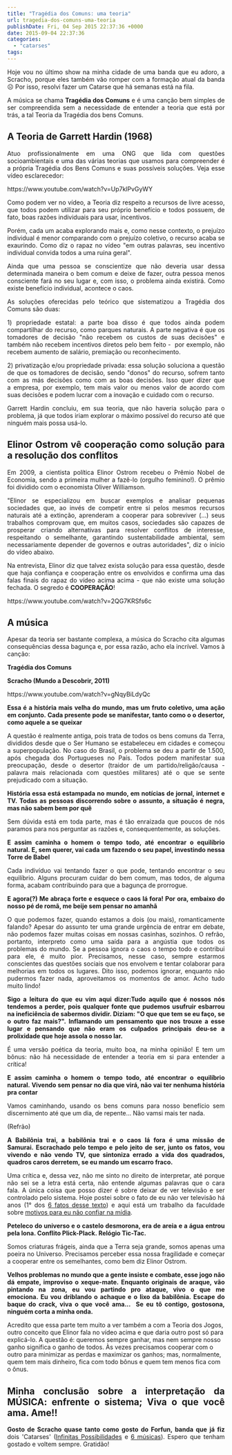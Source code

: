 ```yaml
---
title: "Tragédia dos Comuns: uma teoria"
url: tragedia-dos-comuns-uma-teoria
publishDate: Fri, 04 Sep 2015 22:37:36 +0000
date: 2015-09-04 22:37:36
categories: 
  - "catarses"
tags: 
---
```

<p style="text-align: justify;">Hoje vou no último show na minha cidade de uma banda que eu adoro, a Scracho, porque eles também vão romper com a formação atual da banda ☹️ Por isso, resolvi fazer um Catarse que há semanas está na fila.</p>
<p style="text-align: justify;">A música se chama <strong>Tragédia dos Comuns</strong> e é uma canção bem simples de ser compreendida sem a necessidade de entender a teoria que está por trás, a tal Teoria da Tragédia dos bens Comuns.</p>
<p style="text-align: justify;"><!--more--></p>

<h2 style="text-align: justify;">A Teoria de Garrett Hardin (1968)</h2>
<p style="text-align: justify;">Atuo profissionalmente em uma ONG que lida com questões socioambientais e uma das várias teorias que usamos para compreender é a própria Tragédia dos Bens Comuns e suas possíveis soluções. Veja esse vídeo esclarecedor:</p>
https://www.youtube.com/watch?v=Up7klPvGyWY
<p style="text-align: justify;">Como podem ver no vídeo, a Teoria diz respeito a recursos de livre acesso, que todos podem utilizar para seu próprio benefício e todos possuem, de fato, boas razões individuais para usar, incentivos.</p>
<p style="text-align: justify;">Porém, cada um acaba explorando mais e, como nesse contexto, o prejuízo individual é menor comparando com o prejuízo coletivo, o recurso acaba se exaurindo. Como diz o rapaz no vídeo "em outras palavras, seu incentivo individual convida todos a uma ruína geral".</p>
<p style="text-align: justify;">Ainda que uma pessoa se conscientize que não deveria usar dessa determinada maneira o bem comum e deixe de fazer, outra pessoa menos consciente fará no seu lugar e, com isso, o problema ainda existirá. Como existe benefício individual, acontece o caos.</p>
<p style="text-align: justify;">As soluções oferecidas pelo teórico que sistematizou a Tragédia dos Comuns são duas:</p>
<p style="text-align: justify;">1) propriedade estatal: a parte boa disso é que todos ainda podem compartilhar do recurso, como parques naturais. A parte negativa é que os tomadores de decisão "não recebem os custos de suas decisões" e também não recebem incentivos diretos pelo bem feito -  por exemplo, não recebem aumento de salário, premiação ou reconhecimento.</p>
<p style="text-align: justify;">2) privatização e/ou propriedade privada: essa solução soluciona a questão de que os tomadores de decisão, sendo "donos" do recurso, sofrem tanto com as más decisões como com as boas decisões. Isso quer dizer que a empresa, por exemplo, tem mais valor ou menos valor de acordo com suas decisões e podem lucrar com a inovação e cuidado com o recurso.</p>
<p style="text-align: justify;">Garrett Hardin concluiu, em sua teoria, que não haveria solução para o problema, já que todos iriam explorar o máximo possível do recurso até que ninguém mais possa usá-lo.</p>

<h2 style="text-align: justify;">Elinor Ostrom vê cooperação como solução para a resolução dos conflitos</h2>
<p style="text-align: justify;">Em 2009, a cientista política Elinor Ostrom recebeu o Prêmio Nobel de Economia, sendo a primeira mulher a fazê-lo (orgulho feminino!). O prêmio foi dividido com o economista Oliver Williamson.</p>
<p style="text-align: justify;">"Elinor se especializou em buscar exemplos e analisar pequenas sociedades que, ao invés de competir entre si pelos mesmos recursos naturais até a extinção, aprenderam a cooperar para sobreviver (...) seus trabalhos comprovam que, em muitos casos, sociedades são capazes de prosperar criando alternativas para resolver conflitos de interesse, respeitando o semelhante, garantindo sustentabilidade ambiental, sem necessariamente depender de governos e outras autoridades", diz o início do vídeo abaixo.</p>
<p style="text-align: justify;">Na entrevista, Elinor diz que talvez exista solução para essa questão, desde que haja confiança e cooperação entre os envolvidos e confirma uma das falas finais do rapaz do vídeo acima acima - que não existe uma solução fechada. O segredo é <strong>COOPERAÇÃO</strong>!</p>
https://www.youtube.com/watch?v=2QG7KRSfs6c
<h2 style="text-align: justify;">A música</h2>
<p style="text-align: justify;">Apesar da teoria ser bastante complexa, a música do Scracho cita algumas consequências dessa bagunça e, por essa razão, acho ela incrível. Vamos à canção:</p>
<p style="text-align: justify;"><strong>Tragédia dos Comuns</strong></p>
<p style="text-align: justify;"><strong>Scracho (Mundo a Descobrir, 2011)</strong></p>
https://www.youtube.com/watch?v=gNqyBiLdyQc
<p style="text-align: justify;"><strong>Essa é a história mais velha do mundo, mas um fruto coletivo, uma ação em conjunto. Cada presente pode se manifestar, tanto como o o desertor, como aquele a se queixar</strong></p>
<p style="text-align: justify;">A questão é realmente antiga, pois trata de todos os bens comuns da Terra, divididos desde que o Ser Humano se estabeleceu em cidades e começou a superpopulação. No caso do Brasil, o problema se deu a partir de 1.500, após chegada dos Portugueses no País. Todos podem manifestar sua preocupação, desde o desertor (traidor de um partido/religão/causa - palavra mais relacionada com questões militares) até o que se sente prejudicado com a situação.</p>
<p style="text-align: justify;"><strong>História essa está estampada no mundo, em notícias de jornal, internet e TV. Todas as pessoas discorrendo sobre o assunto, a situação é negra, mas não sabem bem por quê</strong></p>
<p style="text-align: justify;">Sem dúvida está em toda parte, mas é tão enraizada que poucos de nós paramos para nos perguntar as razões e, consequentemente, as soluções.</p>
<p style="text-align: justify;"><strong>E assim caminha o homem o tempo todo, até encontrar o equilíbrio natural. E, sem querer, vai cada um fazendo o seu papel, investindo nessa Torre de Babel</strong></p>
<p style="text-align: justify;">Cada indivíduo vai tentando fazer o que pode, tentando encontrar o seu equilíbrio. Alguns procuram cuidar do bem comum, mas todos, de alguma forma, acabam contribuindo para que a bagunça de prorrogue.</p>
<p style="text-align: justify;"><strong>E agora(?) Me abraça forte e esquece o caos lá fora! Por ora, embaixo do nosso pé de romã, me beije sem pensar no amanhã</strong></p>
<p style="text-align: justify;">O que podemos fazer, quando estamos a dois (ou mais), romanticamente falando? Apesar do assunto ter uma grande urgência de entrar em debate, não podemos fazer muitas coisas em nossas casinhas, sozinhos. O refrão, portanto, interpreto como uma saída para a angústia que todos os problemas do mundo. Se a pessoa ignora o caos o tempo todo e contribui para ele, é muito pior. Precisamos, nesse caso, sempre estarmos conscientes das questões sociais que nos envolvem e tentar colaborar para melhorias em todos os lugares. Dito isso, podemos ignorar, enquanto não pudermos fazer nada, aproveitamos os momentos de amor. Acho tudo muito lindo!</p>
<p style="text-align: justify;"><strong>Sigo a leitura do que eu vim aqui dizer:</strong><strong>Tudo aquilo que é nossos nós tendemos a perder, pois qualquer fonte que pudemos usufruir esbarrou na ineficiência de sabermos dividir. Diziam: "O que que tem se eu faço, se o outro faz mais?". Inflamando um pensamento que nos trouxe a esse lugar e pensando que não eram os culpados principais deu-se a prolixidade que hoje assola o nosso lar.</strong></p>
<p style="text-align: justify;">É uma versão poética da teoria, muito boa, na minha opinião! E tem um bônus: não há necessidade de entender a teoria em si para entender a crítica!</p>
<p style="text-align: justify;"><strong>E assim caminha o homem o tempo todo, até encontrar o equilíbrio natural. Vivendo sem pensar no dia que virá, não vai ter nenhuma história pra contar</strong></p>
<p style="text-align: justify;">Vamos caminhando, usando os bens comuns para nosso benefício sem discernimento até que um dia, de repente... Não vamsi mais ter nada.</p>
<p style="text-align: justify;">(Refrão)</p>
<p style="text-align: justify;"><strong>A Babilônia trai, a babilônia trai e o caos lá fora é uma missão de Samurai. Escrachado pelo tempo e pelo jeito de ser, junto os fatos, vou vivendo e não vendo TV, que sintoniza errado a vida dos quadrados, quadros caros derretem, se eu mando um escarro fraco. </strong></p>
<p style="text-align: justify;">Uma crítica e, dessa vez, não me sinto no direito de interpretar, até porque não sei se a letra está certa, não entende algumas palavras que o cara fala. A única coisa que posso dizer é sobre deixar de ver televisão e ser controlado pelo sistema. Hoje postei sobre o fato de eu não ver televisão há anos (1° dos <a href="http://www.gabi.blog.br/2015/09/6-fatos-que-me-ajudaram-a-desenvolver-minha-espiritualidade/" target="_blank">6 fatos desse texto</a>) e aqui está um trabalho da faculdade sobre <a href="http://www.gabi.blog.br/2015/06/razoes-para-nao-acreditar-nos-meios-de-comunicacao-em-massa/" target="_blank">motivos para eu não confiar na mídia</a>.</p>
<p style="text-align: justify;"><strong>Peteleco do universo e o castelo desmorona, era de areia e a água entrou pela lona. Conflito Plick-Plack. Relógio Tic-Tac. </strong></p>
<p style="text-align: justify;">Somos criaturas frágeis, ainda que a Terra seja grande, somos apenas uma poeira no Universo. Precisamos perceber essa nossa fragilidade e começar a cooperar entre os semelhantes, como bem diz Elinor Ostrom.</p>
<p style="text-align: justify;"><strong>Velhos problemas no mundo q</strong><strong>ue a gente insiste e combate, e</strong><strong>sse jogo não dá empate, i</strong><strong>mproviso o xeque-mate. </strong><strong>Enquanto originais de araque, v</strong><strong>ão pintando na zona, e</strong><strong>u vou partindo pro ataque, v</strong><strong>ivo o que me emociona. </strong><strong>Eu vou driblando o achaque e</strong><strong> o lixo da babilônia. </strong><strong>Escape do baque do crack, v</strong><strong>iva o que você ama...  </strong><strong>Se eu tô contigo, gostosona, n</strong><strong>inguém corta a minha onda.</strong></p>
Acredito que essa parte tem muito a ver também a com a Teoria dos Jogos, outro conceito que Elinor fala no vídeo acima e que daria outro post só para explicá-lo. A questão é: queremos sempre ganhar, mas nem sempre nosso ganho significa o ganho de todos. Às vezes precisamos cooperar com o outro para minimizar as perdas e maximizar os ganhos; mas, normalmente, quem tem mais dinheiro, fica com todo bônus e quem tem menos fica com o ônus.
<h2 style="text-align: justify;"><strong>Minha conclusão sobre a interpretação da MÚSICA: enfrente o sistema; Viva o que você ama. Ame!!</strong></h2>
<p style="text-align: justify;"><strong>Gosto de Scracho quase tanto como gosto do Forfun, banda que já fiz</strong> dois 'Catarses' (<a href="http://www.gabi.blog.br/2015/07/infinitas-possibilidades-forfun/" target="_blank">Infinitas Possibilidades</a> e <a href="http://www.gabi.blog.br/2015/09/6-musicas-filosoficas-que-talvez-voce-nao-conheca/" target="_blank">6 músicas</a>). Espero que tenham gostado e voltem sempre. Gratidão!</p>
